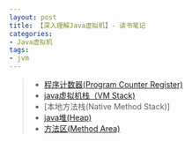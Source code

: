 ```yaml
---
layout: post
title: 【深入理解Java虚拟机】- 读书笔记
categories:
- Java虚拟机
tags:
- jvm
---
```





> * [程序计数器(Program Counter Register)](http://wentaotang.github.io/post/Java%E6%96%B9%E6%B3%95%E5%8C%BA.html)
> * [java虚拟机栈（VM Stack)](http://wentaotang.github.io/post/Java%E8%99%9A%E6%8B%9F%E6%9C%BA%E6%A0%88.html)
> * [本地方法栈(Native Method Stack)] 
> * [java堆(Heap)](http://wentaotang.github.io/post/java%E5%A0%86.html)
> * [方法区(Method Area)]()



